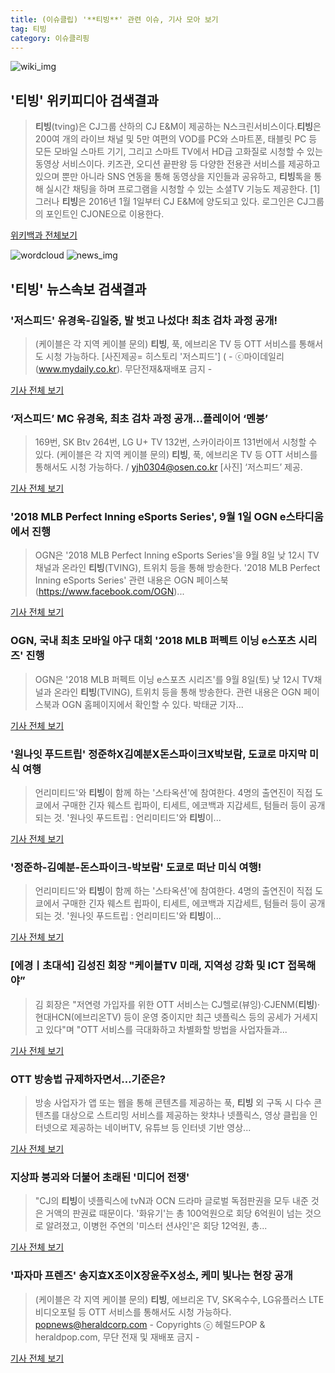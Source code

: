 ```yaml
---
title: (이슈클립) '**티빙**' 관련 이슈, 기사 모아 보기
tag: 티빙
category: 이슈클리핑
---
```

![wiki_img](https://user-images.githubusercontent.com/42597476/44503234-41136a80-a6d0-11e8-9071-6fc6418eafe4.png)
## **'**티빙**'** 위키피디아 검색결과
>**티빙**(tving)은 CJ그룹 산하의 CJ E&M이 제공하는 N스크린서비스이다.**티빙**은 200여 개의 라이브 채널 및 5만 여편의 VOD를 PC와 스마트폰, 태블릿 PC 등 모든 모바일 스마트 기기, 그리고 스마트 TV에서 HD급 고화질로 시청할 수 있는 동영상 서비스이다. 키즈관, 오디션 끝판왕 등 다양한 전용관 서비스를 제공하고 있으며 뿐만 아니라 SNS 연동을 통해 동영상을 지인들과 공유하고, **티빙**톡을 통해 실시간 채팅을 하며 프로그램을 시청할 수 있는 소셜TV 기능도 제공한다. [1] 그러나 **티빙**은 2016년 1월 1일부터 CJ E&M에 양도되고 있다. 로그인은 CJ그룹의 포인트인 CJONE으로 이용한다.

<a href="https://ko.wikipedia.org/wiki/티빙" target="_blank">위키백과 전체보기</a>

![wordcloud](https://s3.ap-northeast-2.amazonaws.com/lyrics101-wordcloud/2018-08-31-1535714059.png)
![news_img](https://user-images.githubusercontent.com/42597476/44507050-1206f400-a6e4-11e8-8d98-7ffbfebb353f.png)
## **'**티빙**'** 뉴스속보 검색결과
### '저스피드' 유경욱-김일중, 발 벗고 나섰다! 최초 검차 과정 공개!

>(케이블은 각 지역 케이블 문의) **티빙**, 푹, 에브리온 TV 등 OTT 서비스를 통해서도 시청 가능하다. [사진제공= 히스토리 '저스피드'] ( - ⓒ마이데일리(www.mydaily.co.kr). 무단전재&재배포 금지 -

<a href="http://www.mydaily.co.kr/new_yk/html/read.php?newsid=201808310848268356&ext=na" target="_blank">기사 전체 보기</a>

### ‘저스피드’ MC 유경욱, 최초 검차 과정 공개...플레이어 ‘멘붕’

>169번, SK Btv 264번, LG U+ TV 132번, 스카이라이프 131번에서 시청할 수 있다. (케이블은 각 지역 케이블 문의) **티빙**, 푹, 에브리온 TV 등 OTT 서비스를 통해서도 시청 가능하다. / yjh0304@osen.co.kr [사진] ‘저스피드’ 제공.  

<a href="http://www.osen.co.kr/article/G1110979331" target="_blank">기사 전체 보기</a>

### '2018 MLB Perfect Inning eSports Series', 9월 1일 OGN e스타디움에서 진행

>OGN은 '2018 MLB Perfect Inning eSports Series'을 9월 8일 낮 12시 TV채널과 온라인 **티빙**(TVING), 트위치 등을 통해 방송한다.     '2018 MLB Perfect Inning eSports Series' 관련 내용은 OGN 페이스북(https://www.facebook.com/OGN)...

<a href="http://www.topstarnews.net/news/articleView.html?idxno=474600" target="_blank">기사 전체 보기</a>

### OGN, 국내 최초 모바일 야구 대회 '2018 MLB 퍼펙트 이닝 e스포츠 시리즈' 진행

>OGN은 '2018 MLB 퍼펙트 이닝 e스포츠 시리즈'를 9월 8일(토) 낮 12시 TV채널과 온라인 **티빙**(TVING), 트위치 등을 통해 방송한다. 관련 내용은 OGN 페이스북과 OGN 홈페이지에서 확인할 수 있다. 박태균 기자...

<a href="http://www.inven.co.kr/webzine/news/?news=206259&iskin=esports" target="_blank">기사 전체 보기</a>

### '원나잇 푸드트립' 정준하X김예분X돈스파이크X박보람, 도쿄로 마지막 미식 여행

>언리미티드'와 **티빙**이 함께 하는 '스타옥션'에 참여한다. 4명의 출연진이 직접 도쿄에서 구매한 긴자 웨스트 립파이, 티세트, 에코백과 지갑세트, 텀들러 등이 공개되는 것. '원나잇 푸드트립 : 언리미티드'와 **티빙**이...

<a href="http://sports.chosun.com/news/ntype.htm?id=201808290100257060019617&servicedate=20180828" target="_blank">기사 전체 보기</a>

### '정준하-김예분-돈스파이크-박보람' 도쿄로 떠난 미식 여행!

>언리미티드'와 **티빙**이 함께 하는 '스타옥션'에 참여한다. 4명의 출연진이 직접 도쿄에서 구매한 긴자 웨스트 립파이, 티세트, 에코백과 지갑세트, 텀들러 등이 공개되는 것. '원나잇 푸드트립 : 언리미티드'와 **티빙**이...

<a href="http://www.gukjenews.com/news/articleView.html?idxno=981601" target="_blank">기사 전체 보기</a>

### [에경ㅣ초대석] 김성진 회장 "케이블TV 미래, 지역성 강화 및 ICT 접목해야”

>김 회장은 "저연령 가입자를 위한 OTT 서비스는 CJ헬로(뷰잉)·CJENM(**티빙**)·현대HCN(에브리온TV) 등이 운영 중이지만 최근 넷플릭스 등의 공세가 거세지고 있다"며 "OTT 서비스를 극대화하고 차별화할 방법을 사업자들과...

<a href="http://www.ekn.kr/news/article.html?no=382851" target="_blank">기사 전체 보기</a>

### OTT 방송법 규제하자면서…기준은?

>방송 사업자가 앱 또는 웹을 통해 콘텐츠를 제공하는 푹, **티빙** 외 구독 시 다수 콘텐츠를 대상으로 스트리밍 서비스를 제공하는 왓챠나 넷플릭스, 영상 클립을 인터넷으로 제공하는 네이버TV, 유튜브 등 인터넷 기반 영상...

<a href="http://www.zdnet.co.kr/ArticleView.asp?artice_id=20180828014454" target="_blank">기사 전체 보기</a>

### 지상파 붕괴와 더불어 초래된 '미디어 전쟁'

>"CJ의 **티빙**이 넷플릭스에 tvN과 OCN 드라마 글로벌 독점판권을 모두 내준 것은 거액의 판권료 때문이다. '화유기'는 총 100억원으로 회당 6억원이 넘는 것으로 알려졌고, 이병헌 주연의 '미스터 션샤인'은 회당 12억원, 총...

<a href="http://app.yonhapnews.co.kr/YNA/Basic/SNS/r.aspx?c=AKR20180827120800005&did=1195m" target="_blank">기사 전체 보기</a>

### '파자마 프렌즈' 송지효X조이X장윤주X성소, 케미 빛나는 현장 공개

>(케이블은 각 지역 케이블 문의) **티빙**, 에브리온 TV, SK옥수수, LG유플러스 LTE비디오포털 등 OTT 서비스를 통해서도 시청 가능하다. popnews@heraldcorp.com - Copyrights ⓒ 헤럴드POP & heraldpop.com, 무단 전재 및 재배포 금지 -

<a href="http://biz.heraldcorp.com/view.php?ud=201808270950464377960_1" target="_blank">기사 전체 보기</a>



